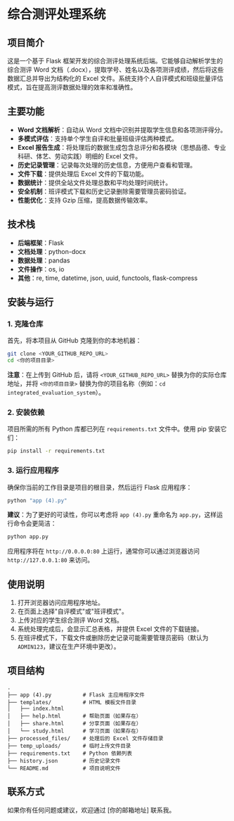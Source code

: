 # 综合测评处理系统

## 项目简介
这是一个基于 Flask 框架开发的综合测评处理系统后端。它能够自动解析学生的综合测评 Word 文档（.docx），提取学号、姓名以及各项测评成绩，然后将这些数据汇总并导出为结构化的 Excel 文件。系统支持个人自评模式和班级批量评估模式，旨在提高测评数据处理的效率和准确性。

## 主要功能
-   **Word 文档解析**：自动从 Word 文档中识别并提取学生信息和各项测评得分。
-   **多模式评估**：支持单个学生自评和批量班级评估两种模式。
-   **Excel 报告生成**：将处理后的数据生成包含总评分和各模块（思想品德、专业科研、体艺、劳动实践）明细的 Excel 文件。
-   **历史记录管理**：记录每次处理的历史信息，方便用户查看和管理。
-   **文件下载**：提供处理后 Excel 文件的下载功能。
-   **数据统计**：提供全站文件处理总数和平均处理时间统计。
-   **安全机制**：班评模式下载和历史记录删除需要管理员密码验证。
-   **性能优化**：支持 Gzip 压缩，提高数据传输效率。

## 技术栈
-   **后端框架**：Flask
-   **文档处理**：python-docx
-   **数据处理**：pandas
-   **文件操作**：os, io
-   **其他**：re, time, datetime, json, uuid, functools, flask-compress

## 安装与运行

### 1. 克隆仓库
首先，将本项目从 GitHub 克隆到你的本地机器：
```bash
git clone <YOUR_GITHUB_REPO_URL>
cd <你的项目目录>
```
**注意**：在上传到 GitHub 后，请将 `<YOUR_GITHUB_REPO_URL>` 替换为你的实际仓库地址，并将 `<你的项目目录>` 替换为你的项目名称（例如：`cd integrated_evaluation_system`）。

### 2. 安装依赖
项目所需的所有 Python 库都已列在 `requirements.txt` 文件中。使用 pip 安装它们：
```bash
pip install -r requirements.txt
```

### 3. 运行应用程序
确保你当前的工作目录是项目的根目录，然后运行 Flask 应用程序：
```bash
python "app (4).py"
```
**建议**：为了更好的可读性，你可以考虑将 `app (4).py` 重命名为 `app.py`，这样运行命令会更简洁：
```bash
python app.py
```
应用程序将在 `http://0.0.0.0:80` 上运行，通常你可以通过浏览器访问 `http://127.0.0.1:80` 来访问。

## 使用说明
1.  打开浏览器访问应用程序地址。
2.  在页面上选择"自评模式"或"班评模式"。
3.  上传对应的学生综合测评 Word 文档。
4.  系统处理完成后，会显示汇总表格，并提供 Excel 文件的下载链接。
5.  在班评模式下，下载文件或删除历史记录可能需要管理员密码（默认为 `ADMIN123`，建议在生产环境中更改）。

## 项目结构
```
.
├── app (4).py          # Flask 主应用程序文件
├── templates/          # HTML 模板文件目录
│   ├── index.html
│   ├── help.html       # 帮助页面（如果存在）
│   ├── share.html      # 分享页面（如果存在）
│   └── study.html      # 学习页面（如果存在）
├── processed_files/    # 处理后的 Excel 文件存储目录
├── temp_uploads/       # 临时上传文件目录
├── requirements.txt    # Python 依赖列表
├── history.json        # 历史记录文件
└── README.md           # 项目说明文件
```

## 联系方式
如果你有任何问题或建议，欢迎通过 [你的邮箱地址] 联系我。 